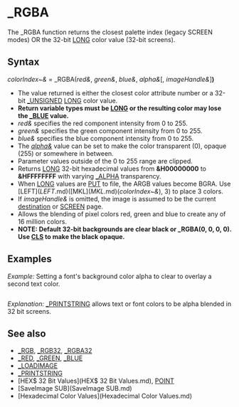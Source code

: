 # _RGBA

The _RGBA function returns the closest palette index (legacy SCREEN modes) OR the 32-bit [LONG](LONG.md) color value (32-bit screens).

  

## Syntax

*colorIndex~&* = _RGBA(*red&*, *green&*, *blue&*, *alpha&*[, *imageHandle&*]**)**
  

* The value returned is either the closest color attribute number or a 32-bit [_UNSIGNED](_UNSIGNED.md) [LONG](LONG.md) color value.
* **Return variable types must be [LONG](LONG.md) or the resulting color may lose the [_BLUE](_BLUE.md) value.**
* *red&* specifies the red component intensity from 0 to 255.
* *green&* specifies the green component intensity from 0 to 255.
* *blue&* specifies the blue component intensity from 0 to 255.
* The [*alpha&*](*alpha&*.md) value can be set to make the color transparent (0), opaque (255) or somewhere in between.
* Parameter values outside of the 0 to 255 range are clipped.
* Returns [LONG](LONG.md) 32-bit hexadecimal values from **&H00000000** to **&HFFFFFFFF** with varying [_ALPHA](_ALPHA.md) transparency.
* When [LONG](LONG.md) values are [PUT](PUT.md) to file, the ARGB values become BGRA. Use [LEFT$](LEFT$.md)([MKL$](MKL$.md)(*colorIndex~&*), 3) to place 3 colors.
* If *imageHandle&* is omitted, the image is assumed to be the current [destination](destination.md) or [SCREEN](SCREEN.md) page.
* Allows the blending of pixel colors red, green and blue to create any of 16 million colors.
* **NOTE: Default 32-bit backgrounds are clear black or _RGBA(0, 0, 0, 0). Use [CLS](CLS.md) to make the black opaque.**

  

## Examples

*Example:* Setting a font's background color alpha to clear to overlay a second text color.

``` scrn& = [_NEWIMAGE](_NEWIMAGE.md)(400, 400, 32) [SCREEN](SCREEN.md) scrn& fnt& = [_LOADFONT](_LOADFONT.md)("C:\WINDOWS\FONTS\ARIAL.TTF", 26) [_FONT](_FONT.md) fnt& X% = 20 Y% = 20 [COLOR](COLOR.md) [_RGB](_RGB.md)(255, 255, 255), [_RGB](_RGB.md)(0, 0, 0) 'Foreground set to WHITE background to BLACK [_PRINTSTRING](_PRINTSTRING.md) (X%, Y%), "Hello World" [COLOR](COLOR.md) [_RGB](_RGB.md)(255, 0, 0), _RGBA(0, 0, 0, 0) 'Foreground set to RED background to TRANSPARENT BLACK [_PRINTSTRING](_PRINTSTRING.md) (X% + 2, Y% + 2), "Hello World" [END](END.md)  
```

*Explanation:* [_PRINTSTRING](_PRINTSTRING.md) allows text or font colors to be alpha blended in 32 bit screens.

  

## See also

* [_RGB](_RGB.md), [_RGB32](_RGB32.md), [_RGBA32](_RGBA32.md)
* [_RED](_RED.md), [_GREEN](_GREEN.md), [_BLUE](_BLUE.md)
* [_LOADIMAGE](_LOADIMAGE.md)
* [_PRINTSTRING](_PRINTSTRING.md)
* [HEX$ 32 Bit Values](HEX$ 32 Bit Values.md), [POINT](POINT.md)
* [SaveImage SUB](SaveImage SUB.md)
* [Hexadecimal Color Values](Hexadecimal Color Values.md)

  
